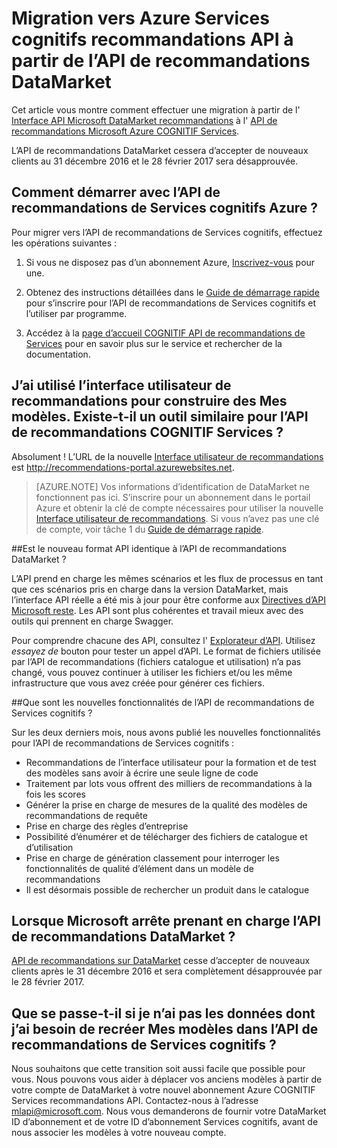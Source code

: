 
<properties
    pageTitle="Migration vers Azure Services cognitifs recommandations API à partir de l’API de recommandations DataMarket | Microsoft Azure"
    description="Machine Azure recommandations--migration vers le service COGNITIF de recommandations de formation"
    services="cognitive-services"
    documentationCenter=""
    authors="luiscabrer"
    manager="jhubbard"
    editor="cgronlun"/>

<tags
    ms.service="cognitive-services"
    ms.workload="data-services"
    ms.tgt_pltfrm="na"
    ms.devlang="na"
    ms.topic="article"
    ms.date="09/01/2016"
    ms.author="luisca"/>


# <a name="migrate-to-azure-cognitive-services-recommendations-api-from-the-datamarket-recommendations-api"></a>Migration vers Azure Services cognitifs recommandations API à partir de l’API de recommandations DataMarket
Cet article vous montre comment effectuer une migration à partir de l' [Interface API Microsoft DataMarket recommandations](https://datamarket.azure.com/dataset/amla/recommendations) à l' [API de recommandations Microsoft Azure COGNITIF Services](https://www.microsoft.com/cognitive-services/en-us/recommendations-api).

L’API de recommandations DataMarket cessera d’accepter de nouveaux clients au 31 décembre 2016 et le 28 février 2017 sera désapprouvée.

## <a name="how-do-i-start-using-the-azure-cognitive-services-recommendations-api"></a>Comment démarrer avec l’API de recommandations de Services cognitifs Azure ?

Pour migrer vers l’API de recommandations de Services cognitifs, effectuez les opérations suivantes :

1.  Si vous ne disposez pas d’un abonnement Azure, [Inscrivez-vous](https://portal.azure.com/#create/Microsoft.CognitiveServices/apitype/Recommendations/pricingtier/S1) pour une. 

1.  Obtenez des instructions détaillées dans le [Guide de démarrage rapide](cognitive-services-recommendations-quick-start.md) pour s’inscrire pour l’API de recommandations de Services cognitifs et l’utiliser par programme. 

1.  Accédez à la [page d’accueil COGNITIF API de recommandations de Services](https://www.microsoft.com/cognitive-services/en-us/recommendations-api) pour en savoir plus sur le service et rechercher de la documentation.

## <a name="i-used-the-recommendations-ui-to-build-my-models-is-there-a-similar-tool-for-the-cognitive-services-recommendations-api"></a>J’ai utilisé l’interface utilisateur de recommandations pour construire des Mes modèles. Existe-t-il un outil similaire pour l’API de recommandations COGNITIF Services ?

Absolument ! L’URL de la nouvelle [Interface utilisateur de recommandations](http://recommendations-portal.azurewebsites.net/) est http://recommendations-portal.azurewebsites.net. 

>[AZURE.NOTE] Vos informations d’identification de DataMarket ne fonctionnent pas ici. S’inscrire pour un abonnement dans le portail Azure et obtenir la clé de compte nécessaires pour utiliser la nouvelle [Interface utilisateur de recommandations](http://recommendations-portal.azurewebsites.net/).
Si vous n’avez pas une clé de compte, voir tâche 1 du [Guide de démarrage rapide](cognitive-services-recommendations-quick-start.md).

##<a name="is-the-new-api-format-the-same-as-the-datamarket-recommendations-api"></a>Est le nouveau format API identique à l’API de recommandations DataMarket ?

L’API prend en charge les mêmes scénarios et les flux de processus en tant que ces scénarios pris en charge dans la version DataMarket, mais l’interface API réelle a été mis à jour pour être conforme aux [Directives d’API Microsoft reste](https://github.com/Microsoft/api-guidelines/blob/master/Guidelines.md). Les API sont plus cohérentes et travail mieux avec des outils qui prennent en charge Swagger.

Pour comprendre chacune des API, consultez l' [Explorateur d’API](https://westus.dev.cognitive.microsoft.com/docs/services/Recommendations.V4.0/operations/56f30d77eda5650db055a3db).
Utilisez *essayez de* bouton pour tester un appel d’API. Le format de fichiers utilisée par l’API de recommandations (fichiers catalogue et utilisation) n’a pas changé, vous pouvez continuer à utiliser les fichiers et/ou les même infrastructure que vous avez créée pour générer ces fichiers.

##<a name="what-are-some-new-features-in-the-cognitive-services-recommendations-api"></a>Que sont les nouvelles fonctionnalités de l’API de recommandations de Services cognitifs ?

Sur les deux derniers mois, nous avons publié les nouvelles fonctionnalités pour l’API de recommandations de Services cognitifs :
-   Recommandations de l’interface utilisateur pour la formation et de test des modèles sans avoir à écrire une seule ligne de code
-   Traitement par lots vous offrent des milliers de recommandations à la fois les scores
-   Générer la prise en charge de mesures de la qualité des modèles de recommandations de requête
-   Prise en charge des règles d’entreprise
-   Possibilité d’énumérer et de télécharger des fichiers de catalogue et d’utilisation
-   Prise en charge de génération classement pour interroger les fonctionnalités de qualité d’élément dans un modèle de recommandations
-   Il est désormais possible de rechercher un produit dans le catalogue

## <a name="when-does-microsoft-stop-supporting-the-datamarket-recommendations-api"></a>Lorsque Microsoft arrête prenant en charge l’API de recommandations DataMarket ?

[API de recommandations sur DataMarket](https://datamarket.azure.com/dataset/amla/recommendations) cesse d’accepter de nouveaux clients après le 31 décembre 2016 et sera complètement désapprouvée par le 28 février 2017. 

## <a name="what-if-i-dont-have-the-data-that-i-need-to-recreate-my-models-in-the-cognitive-services-recommendations-api"></a>Que se passe-t-il si je n’ai pas les données dont j’ai besoin de recréer Mes modèles dans l’API de recommandations de Services cognitifs ?

Nous souhaitons que cette transition soit aussi facile que possible pour vous. Nous pouvons vous aider à déplacer vos anciens modèles à partir de votre compte de DataMarket à votre nouvel abonnement Azure COGNITIF Services recommandations API. Contactez-nous à l’adresse [mlapi@microsoft.com](mailto://mlapi@microsoft.com). Nous vous demanderons de fournir votre DataMarket ID d’abonnement et de votre ID d’abonnement Services cognitifs, avant de nous associer les modèles à votre nouveau compte.
